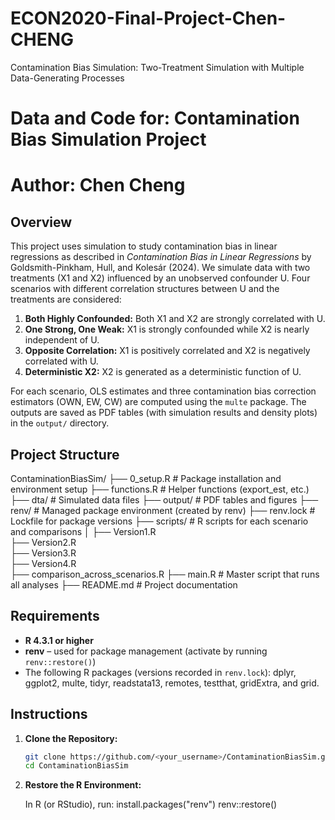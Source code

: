 # ECON2020-Final-Project-Chen-CHENG
Contamination Bias Simulation: Two-Treatment Simulation with Multiple Data-Generating Processes
# Data and Code for: Contamination Bias Simulation Project
# Author: Chen Cheng

## Overview

This project uses simulation to study contamination bias in linear regressions as described in *Contamination Bias in Linear Regressions* by Goldsmith-Pinkham, Hull, and Kolesár (2024). We simulate data with two treatments (X1 and X2) influenced by an unobserved confounder U. Four scenarios with different correlation structures between U and the treatments are considered:

1. **Both Highly Confounded:** Both X1 and X2 are strongly correlated with U.
2. **One Strong, One Weak:** X1 is strongly confounded while X2 is nearly independent of U.
3. **Opposite Correlation:** X1 is positively correlated and X2 is negatively correlated with U.
4. **Deterministic X2:** X2 is generated as a deterministic function of U.

For each scenario, OLS estimates and three contamination bias correction estimators (OWN, EW, CW) are computed using the `multe` package. The outputs are saved as PDF tables (with simulation results and density plots) in the `output/` directory.

## Project Structure
ContaminationBiasSim/ 
├── 0_setup.R # Package installation and environment setup 
├── functions.R # Helper functions (export_est, etc.) 
├── dta/ # Simulated data files 
├── output/ # PDF tables and figures 
├── renv/ # Managed package environment (created by renv) 
├── renv.lock # Lockfile for package versions 
├── scripts/ # R scripts for each scenario and comparisons │ 
├── Version1.R  
├── Version2.R  
├── Version3.R  
├── Version4.R  
├── comparison_across_scenarios.R 
├── main.R # Master script that runs all analyses 
├── README.md # Project documentation

## Requirements

- **R 4.3.1 or higher**
- **renv** – used for package management (activate by running `renv::restore()`)
- The following R packages (versions recorded in `renv.lock`): dplyr, ggplot2, multe, tidyr, readstata13, remotes, testthat, gridExtra, and grid.

## Instructions

1. **Clone the Repository:**

   ```bash
   git clone https://github.com/<your_username>/ContaminationBiasSim.git
   cd ContaminationBiasSim
   
2. **Restore the R Environment:**

   In R (or RStudio), run:
   install.packages("renv")
renv::restore()

   
